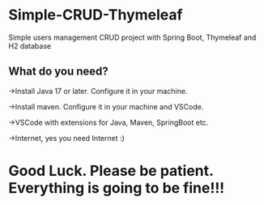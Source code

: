 # Simple-CRUD-Thymeleaf
Simple users management CRUD project with Spring Boot, Thymeleaf and H2 database

## What do you need?

->Install Java 17 or later. Configure it in your machine.

->Install maven. Configure it in your machine and VSCode.

->VSCode with extensions for Java, Maven, SpringBoot etc.

->Internet, yes you need Internet :)

# Good Luck. Please be patient. Everything is going to be fine!!!
